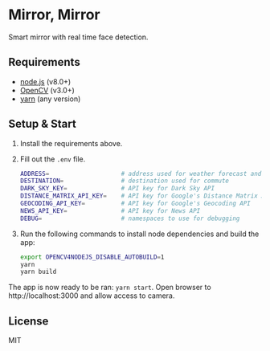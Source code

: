 # Mirror, Mirror

Smart mirror with real time face detection.

## Requirements

* [node.js](https://nodejs.org/) (v8.0+)
* [OpenCV](https://opencv.org/) (v3.0+)
* [yarn](https://yarnpkg.com/en/) (any version)

## Setup & Start

1. Install the requirements above.

1. Fill out the `.env` file.

    ```sh
    ADDRESS=                    # address used for weather forecast and commute origin
    DESTINATION=                # destination used for commute
    DARK_SKY_KEY=               # API key for Dark Sky API
    DISTANCE_MATRIX_API_KEY=    # API key for Google's Distance Matrix API
    GEOCODING_API_KEY=          # API key for Google's Geocoding API
    NEWS_API_KEY=               # API key for News API
    DEBUG=                      # namespaces to use for debugging
    ```

1. Run the following commands to install node dependencies and build the app:

    ```sh
    export OPENCV4NODEJS_DISABLE_AUTOBUILD=1
    yarn
    yarn build
    ```

The app is now ready to be ran: `yarn start`. Open browser to http://localhost:3000 and allow access to camera.

## License

MIT
